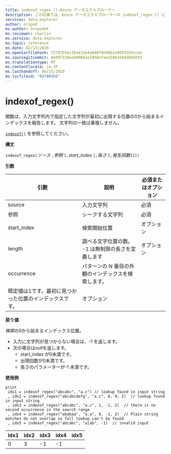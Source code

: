 ```yaml
---
title: indexof_regex ()-Azure データエクスプローラー
description: この記事では、Azure データエクスプローラーの indexof_regex () について説明します。
services: data-explorer
author: orspod
ms.author: orspodek
ms.reviewer: rkarlin
ms.service: data-explorer
ms.topic: reference
ms.date: 02/13/2020
ms.openlocfilehash: 72797b54c3ba431b4a846f9e9661e9693359cceb
ms.sourcegitcommit: 8e097319ea989661e1958efaa1586459d2b69292
ms.translationtype: MT
ms.contentlocale: ja-JP
ms.lasthandoff: 06/15/2020
ms.locfileid: "84780458"
---
```

# <a name="indexof_regex"></a>indexof_regex()

関数は、入力文字列内で指定した文字列が最初に出現する位置の0から始まるインデックスを報告します。 文字列の一致は重複しません。

[`indexof()`](indexoffunction.md) を参照してください。

**構文**

`indexof_regex(`*ソース* `,`*参照* `[,`*start_index* `[,`*長さ* `[,`*発生回数*`]]])`

**引数**

|引数     | 説明                                     |必須またはオプション|
|--------------|-------------------------------------------------|--------------------|
|source        | 入力文字列                                    |必須            |
|参照        | シークする文字列                                  |必須            |
|start_index   | 検索開始位置                           |オプション            |
|length        | 調べる文字位置の数。 -1 は無制限の長さを定義します |オプション            |
|occurrence    | パターンの N 番目の外観のインデックスを検索します。 
                 既定値は1です。最初に見つかった位置のインデックスです。 |オプション            |

**戻り値**

*検索*の0から始まるインデックス位置。

* 入力に文字列が見つからない場合は、-1 を返します。
* 次の場合は*null*を返します。
     * start_index が0未満です。
     * 出現回数が0未満です。
     * 長さのパラメーターが-1 未満です。


**使用例**

```kusto
print
 idx1 = indexof_regex("abcabc", "a.c") // lookup found in input string
 , idx2 = indexof_regex("abcabcdefg", "a.c", 0, 9, 2)  // lookup found in input string
 , idx3 = indexof_regex("abcabc", "a.c", 1, -1, 2)  // there is no second occurrence in the search range
 , idx4 = indexof_regex("ababaa", "a.a", 0, -1, 2)  // Plain string matches do not overlap so full lookup can't be found
 , idx5 = indexof_regex("abcabc", "a|ab", -1)  // invalid input
```

|idx1|idx2|idx3|idx4|idx5|
|----|----|----|----|----|
|0   |3   |-1  |-1  |    |
